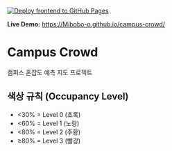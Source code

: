 [![Deploy frontend to GitHub Pages](https://github.com/Mibobo-o/campus-crowd/actions/workflows/gh-pages.yml/badge.svg)](https://github.com/Mibobo-o/campus-crowd/actions/workflows/gh-pages.yml)

**Live Demo:** https://Mibobo-o.github.io/campus-crowd/


# Campus Crowd
캠퍼스 혼잡도 예측 지도 프로젝트

## 색상 규칙 (Occupancy Level)
- <30% = Level 0 (초록)
- <60% = Level 1 (노랑)
- <80% = Level 2 (주황)
- ≥80% = Level 3 (빨강)

